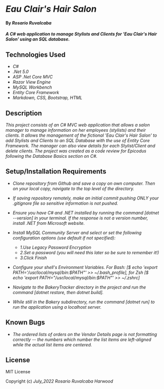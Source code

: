 # _Eau Clair's Hair Salon_

#### By _**Rosario Ruvalcaba**_

#### _A C# web application to manage Stylists and Clients for 'Eau Clair's Hair Salon' using an SQL database._

## Technologies Used

* _C#_
* _.Net 5.0_
* _ASP .Net Core MVC_
* _Razor View Engine_
* _MySQL Workbench_
* _Entity Core Framework_
* _Markdown, CSS, Bootstrap, HTML_

## Description

_This project consists of an C# MVC web application that allows a salon manager to manage information on her employees (stylists) and their clients. It allows the management of the fictional 'Eau Clair's Hair Salon' to add Stylists and Clients to an SQL Database with the use of Entity Core Framework. The manager can also view details for each Stylist/Client and delete clients. The project was created as a code review for Epicodus following the Database Basics section on C#._


## Setup/Installation Requirements

* _Clone repository from Github and save a copy on own computer. Then on your local copy, navigate to the top level of the directory._

* _If saving repository remotely, make an initial commit pushing ONLY your .gitignore file so sensitive information is not pushed._

* _Ensure you have C# and .NET installed by running the command [dotnet --version] in your terminal. If the response is not a version number, install .NET from Microsoft website._

* _Install MySQL Community Server and select or set the following configuration options (use default if not specified):_
  * _1.Use Legacy Password Encryption_
  * _2.Set a password (you will need this later so be sure to remember it!)_
  * _3.Click Finish_

* _Configure your shell's Environment Variables. For Bash: [$ echo 'export PATH='/usr/local/mysql/bin:$PATH"' >> ~/.bash_profile], for Zsh [$ echo 'export PATH="/usr/local/mysql/bin:$PATH"' >> ~/.zshrc]_


* _Navigate to the BakeryTracker directory in the project and run the command [dotnet restore, then dotnet build]._

* _While still in the Bakery subdirectory, run the command [dotnet run] to run the application using a localhost server._

## Known Bugs

* _The ordered lists of orders on the Vendor Details page is not formatting correctly -- the numbers which number the list items are left-aligned while the actual list items are centered._

## License

MIT License

Copyright (c) _July_2022_ _Rosario Ruvalcaba Harwood_